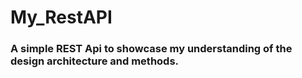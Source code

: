 ﻿# My_RestAPI

### A simple REST Api to showcase my understanding of the design architecture and methods. 
